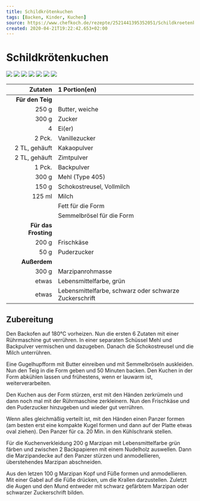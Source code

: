 ```yaml
---
title: Schildkrötenkuchen
tags: [Backen, Kinder, Kuchen]
source: https://www.chefkoch.de/rezepte/2521441395352051/Schildkroetenkuchen.html
created: 2020-04-21T19:22:42.653+02:00
---
```


# Schildkrötenkuchen

![](https://img.chefkoch-cdn.de/rezepte/2521441395352051/bilder/959790/crop-360x240/schildkroetenkuchen.jpg) ![](https://img.chefkoch-cdn.de/rezepte/2521441395352051/bilder/1123013/crop-360x240/schildkroetenkuchen.jpg) ![](https://img.chefkoch-cdn.de/rezepte/2521441395352051/bilder/850070/crop-360x240/schildkroetenkuchen.jpg) ![](https://img.chefkoch-cdn.de/rezepte/2521441395352051/bilder/842840/crop-360x240/schildkroetenkuchen.jpg) ![](https://img.chefkoch-cdn.de/rezepte/2521441395352051/bilder/878592/crop-360x240/schildkroetenkuchen.jpg) ![](https://img.chefkoch-cdn.de/rezepte/2521441395352051/bilder/865993/crop-360x240/schildkroetenkuchen.jpg) ![](https://img.chefkoch-cdn.de/rezepte/2521441395352051/bilder/961401/crop-360x240/schildkroetenkuchen.jpg)

|          **Zutaten** | 1 Portion(en)                                          |
| -------------------: | :----------------------------------------------------- |
|     **Für den Teig** |                                                        |
|                250 g | Butter, weiche                                         |
|                300 g | Zucker                                                 |
|                    4 | Ei(er)                                                 |
|               2 Pck. | Vanillezucker                                          |
|        2 TL, gehäuft | Kakaopulver                                            |
|        2 TL, gehäuft | Zimtpulver                                             |
|               1 Pck. | Backpulver                                             |
|                300 g | Mehl (Type 405)                                        |
|                150 g | Schokostreusel, Vollmilch                              |
|               125 ml | Milch                                                  |
|                      | Fett für die Form                                      |
|                      | Semmelbrösel für die Form                              |
| **Für das Frosting** |                                                        |
|                200 g | Frischkäse                                             |
|                 50 g | Puderzucker                                            |
|         **Außerdem** |                                                        |
|                300 g | Marzipanrohmasse                                       |
|                etwas | Lebensmittelfarbe, grün                                |
|                etwas | Lebensmittelfarbe, schwarz oder schwarze Zuckerschrift |

## Zubereitung

Den Backofen auf 180°C vorheizen. Nun die ersten 6 Zutaten mit einer Rührmaschine gut verrühren. In einer separaten Schüssel Mehl und Backpulver vermischen und dazugeben. Danach die Schokostreusel und die Milch unterrühren. 

Eine Gugelhupfform mit Butter einreiben und mit Semmelbröseln auskleiden. Nun den Teig in die Form geben und 50 Minuten backen. Den Kuchen in der Form abkühlen lassen und frühestens, wenn er lauwarm ist, weiterverarbeiten.

Den Kuchen aus der Form stürzen, erst mit den Händen zerkrümeln und dann noch mal mit der Rührmaschine zerkleinern. Nun den Frischkäse und den Puderzucker hinzugeben und wieder gut verrühren. 

Wenn alles gleichmäßig verteilt ist, mit den Händen einen Panzer formen (am besten erst eine kompakte Kugel formen und dann auf der Platte etwas oval ziehen). Den Panzer für ca. 20 Min. in den Kühlschrank stellen. 

Für die Kuchenverkleidung 200 g Marzipan mit Lebensmittelfarbe grün färben und zwischen 2 Backpapieren mit einem Nudelholz auswellen. Dann die Marzipandecke auf den Panzer stürzen und anmodellieren, überstehendes Marzipan abschneiden. 
 
Aus den letzen 100 g Marzipan Kopf und Füße formen und anmodellieren. Mit einer Gabel auf die Füße drücken, um die Krallen darzustellen. Zuletzt die Augen und den Mund entweder mit schwarz gefärbtem Marzipan oder schwarzer Zuckerschrift bilden.